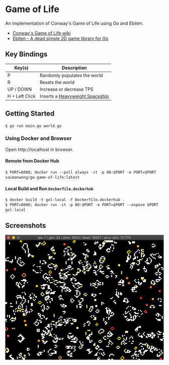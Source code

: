 # Game of Life

An implementation of Conway's Game of Life using Go and Ebiten.

- [Conway's Game of Life wiki](https://en.wikipedia.org/wiki/Conway%27s_Game_of_Life)
- [Ebiten - A dead simple 2D game library for Go](https://ebiten.org/)

## Key Bindings

| Key(s)         | Description                    |
| -------------- | -------------------------------|
| P              | Randomly populates the world   |
| R              | Resets the world               |
| UP / DOWN      | Increase or decrease TPS       |
| H + Left Click | Inserts a [Heavyweight Spaceship](https://en.wikipedia.org/wiki/Conway%27s_Game_of_Life#/media/File:Animated_Hwss.gif) |

## Getting Started

```
$ go run main.go world.go
```

### Using Docker and Browser

Open http://localhost in browser.

#### Remote from Docker Hub

```
$ PORT=8080; docker run --pull always -it -p 80:$PORT -e PORT=$PORT saimanwong/go-game-of-life:latest
```

#### Local Build and Run `Dockerfile.dockerhub`

```
$ docker build -t gol-local -f Dockerfile.dockerhub .
$ PORT=8080; docker run -it -p 80:$PORT -e PORT=$PORT --expose $PORT gol-local
```

## Screenshots

![](screenshots/1.png)
